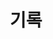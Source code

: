---
layout: home
title: "기록"
description: "생각과 경험"
permalink: "/기록"
pagination: 
  enabled: true
  category: "기록"
  permalink: /:num/
---
